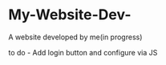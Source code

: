 # My-Website-Dev-
 A website developed by me(in progress)
 
 to do - Add login button and configure via JS
